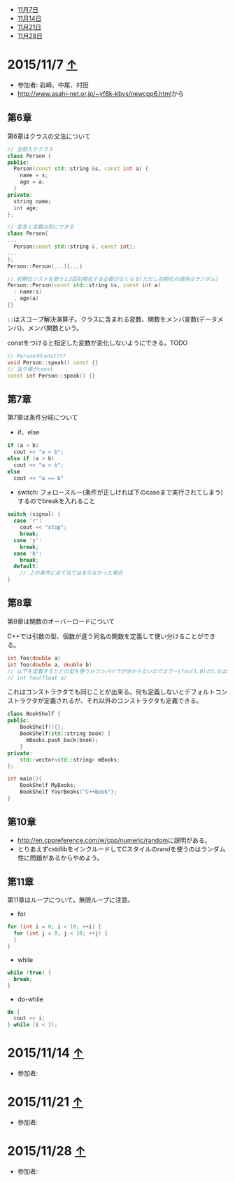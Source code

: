 <a name="top"></a>
* [11月7日](#117)
* [11月14日](#1114)
* [11月21日](#1121)
* [11月28日](#1128)

# <a name="117"></a>2015/11/7 [↑](#top)
* 参加者: 岩崎、中尾、村田
* <http://www.asahi-net.or.jp/~yf8k-kbys/newcpp6.html>から

## 第6章
第6章はクラスの文法について
```cpp
// 全部入りクラス
class Person {
public:
  Person(const std::string &s, const int a) {
    name = s;
    age = a;
  }
private:
  string name;
  int age;
};

// 宣言と定義は別にできる
class Person{
...
  Person(const std::string &, const int);
...
};
Person::Person(...){...}

// 初期化リストを使うと2回初期化する必要がなくなる(ただし初期化の順序はランダム)
Person::Person(const std::string &s, const int a)
  : name(s)
  , age(a)
{}
```
``::``はスコープ解決演算子。クラスに含まれる変数、関数をメンバ変数(データメンバ)、メンバ関数という。

constをつけると指定した変数が変化しないようにできる。TODO
```cpp
// Personがconst???
void Person::speak() const {}
// 返り値がconst
const int Person::speak() {}
```

## 第7章
第7章は条件分岐について
* if、else
```cpp
if (a < b)
  cout << "a < b";
else if (a > b)
  cout << "a > b";
else
  cout << "a == b"
```

* switch: フォロースルー(条件が正しければ下のcaseまで実行されてしまう)するのでbreakを入れること
```cpp
switch (signal) {
  case 'r':
    cout << "stop";
    break;
  case 'y':
    break;
  case 'b':
    break;
  default:
    // 上の条件に全て当てはまらなかった場合
}
```

## 第8章
第8章は関数のオーバーロードについて

C++では引数の型、個数が違う同名の関数を定義して使い分けることができる。
```cpp
int foo(double a)
int foo(double a, double b)
// 以下を定義するとどの型を使うかコンパイラが分からないのでエラー(foo(1.0)の1.0はdouble?それともfloat?)
// int foo(float a)
```

これはコンストラクタでも同じことが出来る。何も定義しないとデフォルトコンストラクタが定義されるが、それ以外のコンストラクタも定義できる。
```cpp
class BookShelf {
public:
    BookShelf(){};
    BookShelf(std::string book) {
      mBooks.push_back(book);
    }
private:
    std::vector<std::string> mBooks;
};

int main(){
    BookShelf MyBooks;
    BookShelf YourBooks("C++Book");
}
```
## 第10章
* <http://en.cppreference.com/w/cpp/numeric/random>に説明がある。
* とりあえずcstdlibをインクルードしてCスタイルのrandを使うのはランダム性に問題があるからやめよう。

## 第11章
第11章はループについて。無限ループに注意。

* for
```cpp
for (int i = 0; i < 10; ++i) {
  for (int j = 0; j < 10; ++j) {
  }
}
```
* while
```cpp
while (true) {
  break;
}
```
* do-while
```cpp
do {
  cout << i;
} while (i < 3);
```

# <a name="1114"></a>2015/11/14 [↑](#top)
* 参加者:

# <a name="1121"></a>2015/11/21 [↑](#top)
* 参加者:

# <a name="1128"></a>2015/11/28 [↑](#top)
* 参加者:
